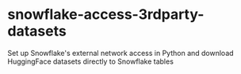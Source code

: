# snowflake-access-3rdparty-datasets
Set up Snowflake's external network access in Python and download HuggingFace datasets directly to Snowflake tables
